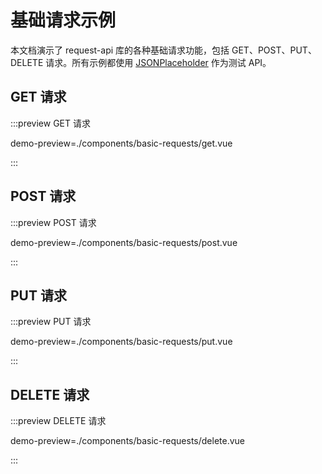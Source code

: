 # 基础请求示例

本文档演示了 request-api 库的各种基础请求功能，包括 GET、POST、PUT、DELETE 请求。所有示例都使用 [JSONPlaceholder](https://jsonplaceholder.typicode.com/) 作为测试 API。

## GET 请求

<ClientOnly>
:::preview GET 请求

demo-preview=./components/basic-requests/get.vue

:::
</ClientOnly>

## POST 请求

<ClientOnly>
:::preview POST 请求

demo-preview=./components/basic-requests/post.vue

:::
</ClientOnly>

## PUT 请求

<ClientOnly>
:::preview PUT 请求

demo-preview=./components/basic-requests/put.vue

:::
</ClientOnly>

## DELETE 请求

<ClientOnly>
:::preview DELETE 请求

demo-preview=./components/basic-requests/delete.vue

:::
</ClientOnly>
